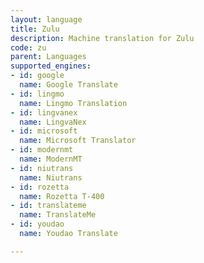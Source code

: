 ```yaml
---
layout: language
title: Zulu
description: Machine translation for Zulu
code: zu
parent: Languages
supported_engines:
- id: google
  name: Google Translate
- id: lingmo
  name: Lingmo Translation
- id: lingvanex
  name: LingvaNex
- id: microsoft
  name: Microsoft Translator
- id: modernmt
  name: ModernMT
- id: niutrans
  name: Niutrans
- id: rozetta
  name: Rozetta T-400
- id: translateme
  name: TranslateMe
- id: youdao
  name: Youdao Translate

---
```



